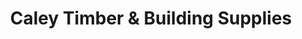 ---
title: "Caley Timber & Building Supplies"
url: /beinn-na-faoghla/caley-timber-and-building-supplies/
shop: shop
---